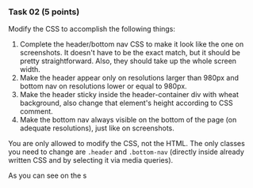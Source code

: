 ### Task 02 (5 points)

Modify the CSS to accomplish the following things:
1. Complete the header/bottom nav CSS to make it look like the one on screenshots. It doesn't have to be the exact match, but it should be pretty straightforward. Also, they should take up the whole screen width.
2. Make the header appear only on resolutions larger than 980px and bottom nav on resolutions lower or equal to 980px.
3. Make the header sticky inside the header-container div with wheat background, also change that element's height according to CSS comment.
4. Make the bottom nav always visible on the bottom of the page (on adequate resolutions), just like on screenshots.

You are only allowed to modify the CSS, not the HTML. The only classes you need to change are `.header` and `.bottom-nav` (directly inside already written CSS and by selecting it via media queries).

As you can see on the s
